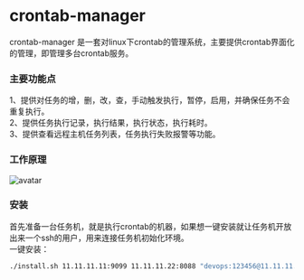 # crontab-manager
crontab-manager 是一套对linux下crontab的管理系统，主要提供crontab界面化的管理，即管理多台crontab服务。<br />
### 主要功能点
1、提供对任务的增，删，改，查，手动触发执行，暂停，启用，并确保任务不会重复执行。<br />
2、提供任务执行记录，执行结果，执行状态，执行耗时。<br />
3、提供查看远程主机任务列表，任务执行失败报警等功能。<br />
### 工作原理
![avatar](https://github.com/kaiyuan-finance/crontab-manager/blob/master/Arch.png)

### 安装
首先准备一台任务机，就是执行crontab的机器，如果想一键安装就让任务机开放出来一个ssh的用户，用来连接任务机初始化环境。<br />
一键安装：<br>
```bash
./install.sh 11.11.11.11:9099 11.11.11.22:8088 "devops:123456@11.11.11.33:2222"
```

